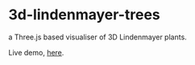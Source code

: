# 3d-lindenmayer-trees
a Three.js based visualiser of 3D Lindenmayer plants.

Live demo, [here](https://dpalmisano.github.io/3d-lindenmayer-trees/ "3D Lindenmayer plants live demo").
